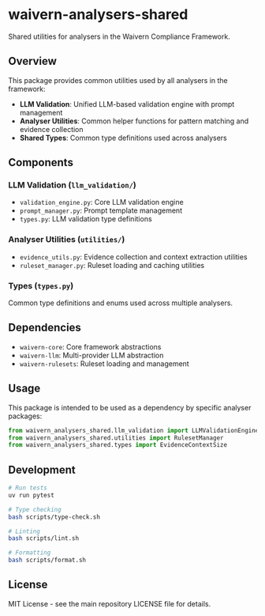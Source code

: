 # waivern-analysers-shared

Shared utilities for analysers in the Waivern Compliance Framework.

## Overview

This package provides common utilities used by all analysers in the framework:

- **LLM Validation**: Unified LLM-based validation engine with prompt management
- **Analyser Utilities**: Common helper functions for pattern matching and evidence collection
- **Shared Types**: Common type definitions used across analysers

## Components

### LLM Validation (`llm_validation/`)

- `validation_engine.py`: Core LLM validation engine
- `prompt_manager.py`: Prompt template management
- `types.py`: LLM validation type definitions

### Analyser Utilities (`utilities/`)

- `evidence_utils.py`: Evidence collection and context extraction utilities
- `ruleset_manager.py`: Ruleset loading and caching utilities

### Types (`types.py`)

Common type definitions and enums used across multiple analysers.

## Dependencies

- `waivern-core`: Core framework abstractions
- `waivern-llm`: Multi-provider LLM abstraction
- `waivern-rulesets`: Ruleset loading and management

## Usage

This package is intended to be used as a dependency by specific analyser packages:

```python
from waivern_analysers_shared.llm_validation import LLMValidationEngine
from waivern_analysers_shared.utilities import RulesetManager
from waivern_analysers_shared.types import EvidenceContextSize
```

## Development

```bash
# Run tests
uv run pytest

# Type checking
bash scripts/type-check.sh

# Linting
bash scripts/lint.sh

# Formatting
bash scripts/format.sh
```

## License

MIT License - see the main repository LICENSE file for details.
